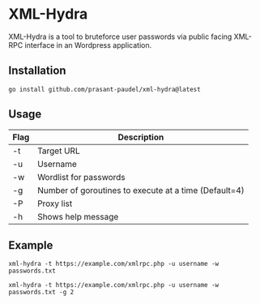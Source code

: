 # XML-Hydra
XML-Hydra is a tool to bruteforce user passwords via public facing XML-RPC interface in an Wordpress application.

## Installation
```
go install github.com/prasant-paudel/xml-hydra@latest
```

## Usage
| Flag | Description
|------|-------------
| -t   | Target URL
| -u   | Username
| -w   | Wordlist for passwords
| -g   | Number of goroutines to execute at a time (Default=4)
| -P   | Proxy list
| -h   | Shows help message

## Example
```
xml-hydra -t https://example.com/xmlrpc.php -u username -w passwords.txt
```
```
xml-hydra -t https://example.com/xmlrpc.php -u username -w passwords.txt -g 2
```